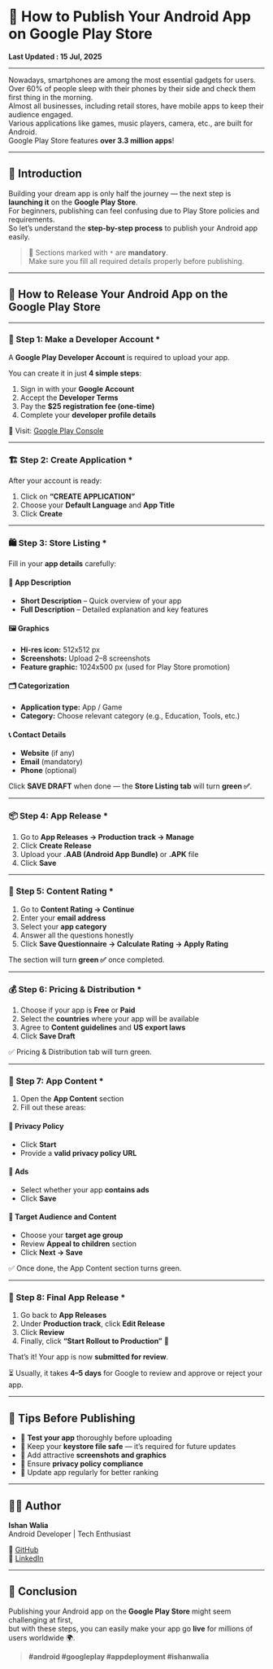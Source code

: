 # 📱 How to Publish Your Android App on Google Play Store

**Last Updated : 15 Jul, 2025**

---

Nowadays, smartphones are among the most essential gadgets for users. Over 60% of people sleep with their phones by their side and check them first thing in the morning.  
Almost all businesses, including retail stores, have mobile apps to keep their audience engaged.  
Various applications like games, music players, camera, etc., are built for Android.  
Google Play Store features **over 3.3 million apps**!

---

## 🌟 Introduction

Building your dream app is only half the journey — the next step is **launching it** on the **Google Play Store**.  
For beginners, publishing can feel confusing due to Play Store policies and requirements.  
So let’s understand the **step-by-step process** to publish your Android app easily.

> 🔹 Sections marked with `*` are **mandatory**.  
> Make sure you fill all required details properly before publishing.

---

## 🚀 How to Release Your Android App on the Google Play Store

---

### 🧾 Step 1: Make a Developer Account *

A **Google Play Developer Account** is required to upload your app.

You can create it in just **4 simple steps**:

1. Sign in with your **Google Account**  
2. Accept the **Developer Terms**  
3. Pay the **$25 registration fee (one-time)**  
4. Complete your **developer profile details**

📍 Visit: [Google Play Console](https://play.google.com/console)

---

### 🏗️ Step 2: Create Application *

After your account is ready:

1. Click on **“CREATE APPLICATION”**
2. Choose your **Default Language** and **App Title**
3. Click **Create**

---

### 🛍️ Step 3: Store Listing *

Fill in your **app details** carefully:

#### 📝 App Description
- **Short Description** – Quick overview of your app  
- **Full Description** – Detailed explanation and key features

#### 🖼️ Graphics
- **Hi-res icon:** 512x512 px  
- **Screenshots:** Upload 2–8 screenshots  
- **Feature graphic:** 1024x500 px (used for Play Store promotion)

#### 🗂️ Categorization
- **Application type:** App / Game  
- **Category:** Choose relevant category (e.g., Education, Tools, etc.)

#### 📞 Contact Details
- **Website** (if any)  
- **Email** (mandatory)  
- **Phone** (optional)

Click **SAVE DRAFT** when done — the **Store Listing tab** will turn **green ✅**.

---

### 📦 Step 4: App Release *

1. Go to **App Releases → Production track → Manage**
2. Click **Create Release**
3. Upload your **.AAB (Android App Bundle)** or **.APK** file
4. Click **Save**

---

### 🔐 Step 5: Content Rating *

1. Go to **Content Rating → Continue**
2. Enter your **email address**
3. Select your **app category**
4. Answer all the questions honestly  
5. Click **Save Questionnaire → Calculate Rating → Apply Rating**

The section will turn **green ✅** once completed.

---

### 💰 Step 6: Pricing & Distribution *

1. Choose if your app is **Free** or **Paid**  
2. Select the **countries** where your app will be available  
3. Agree to **Content guidelines** and **US export laws**  
4. Click **Save Draft**

✅ Pricing & Distribution tab will turn green.

---

### 🧾 Step 7: App Content *

1. Open the **App Content** section  
2. Fill out these areas:

#### 🔸 Privacy Policy
- Click **Start**
- Provide a **valid privacy policy URL**

#### 🔸 Ads
- Select whether your app **contains ads**  
- Click **Save**

#### 🔸 Target Audience and Content
- Choose your **target age group**  
- Review **Appeal to children** section  
- Click **Next → Save**

✅ Once done, the App Content section turns green.

---

### 🚀 Step 8: Final App Release *

1. Go back to **App Releases**
2. Under **Production track**, click **Edit Release**
3. Click **Review**
4. Finally, click **“Start Rollout to Production”** 🚀

That’s it! Your app is now **submitted for review**.

⏳ Usually, it takes **4–5 days** for Google to review and approve or reject your app.

---

## 🧰 Tips Before Publishing

- 🧪 **Test your app** thoroughly before uploading  
- 🔑 Keep your **keystore file safe** — it’s required for future updates  
- 📸 Add attractive **screenshots and graphics**  
- 📜 Ensure **privacy policy compliance**  
- 🔁 Update app regularly for better ranking

---

## 👨‍💻 Author

**Ishan Walia**  
Android Developer | Tech Enthusiast  

📎 [GitHub](https://github.com/ishanwalia7579)  
🔗 [LinkedIn](https://www.linkedin.com/in/ishanwalia/)  

---

## 🏁 Conclusion

Publishing your Android app on the **Google Play Store** might seem challenging at first,  
but with these steps, you can easily make your app go **live** for millions of users worldwide 🌍.

> **#android #googleplay #appdeployment #ishanwalia**

